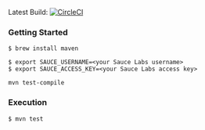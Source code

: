Latest Build: [![CircleCI](https://circleci.com/gh/andrew-fowler/java-theinternet/tree/master.svg?style=svg)](https://circleci.com/gh/andrew-fowler/java-theinternet/tree/master)

### Getting Started

```
$ brew install maven
```
```
$ export SAUCE_USERNAME=<your Sauce Labs username>
$ export SAUCE_ACCESS_KEY=<your Sauce Labs access key>
```

```
mvn test-compile
```

### Execution

```
$ mvn test
```
